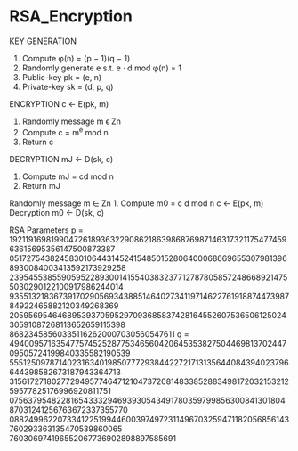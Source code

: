 # RSA_Encryption


KEY GENERATION
1.	Compute φ(n) = (p − 1)(q − 1)
2.	Randomly generate e s.t. e · d mod φ(n) = 1
3.	Public-key pk = (e, n)
4.	Private-key sk = (d, p, q)

ENCRYPTION c ← E(pk, m)
1.	Randomly message m ϵ Zn
2.	Compute c = m<sup>e</sup> mod n
3.	Return c

DECRYPTION mJ ← D(sk, c) 
1.	Compute mJ = cd mod n
2.	Return mJ



 Randomly message m ∈ Zn 1. Compute m0 = c d mod n
c ← E(pk, m) Decryption m0 ← D(sk, c)

RSA Parameters
p =
1921191698199047261893632290862186398687698714631732117547745963615695356147500873387
0517275438245830106443145241548501528064000686696553079813968930084003413592173929258
2395455385590595228930014155403832377127878058572486689214755030290122100917986244014
9355132183673917029056934388514640273411971462276191887447398784922465882120349268369
2059569546468953937059529709368583742816455260753650612502430591087268113652659115398
868234585603351162620007030560547611
q =
4940095716354775745252877534656042064535382750446981370244709505724199840335582190539
5551250978714023163401985077729384422721713135644084394023796644398582673187943364713
3156172718027729495774647121047372081483385288349817203215321259577825176996920811751
0756379548228165433329469393054349178035979985630084130180487031241256763672337355770
0882499622073341225199446003974972311496703259471182056856143760293363135470539860065
760306974196552067736902898897585691
